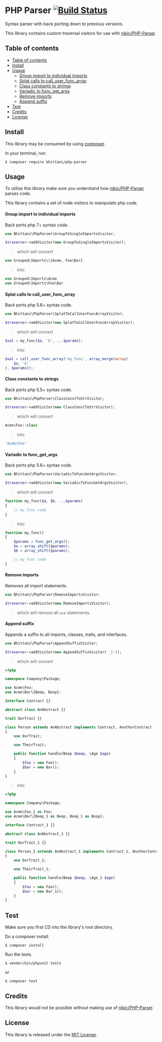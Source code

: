 PHP Parser [![Build Status](https://travis-ci.org/kamalkhan/php-parser.svg?branch=master)](https://travis-ci.org/kamalkhan/php-parser)
======
Syntax parser with back porting down to previous versions.

This library contains custom traversal visitors for use with [nikic/PHP-Parser](https://github.com/nikic/PHP-Parser).

## Table of contents

- [Table of contents](#table-of-contents)
- [Install](#install)
- [Usage](#usage)
	- [Group import to individual imports](#group-import-to-individual-imports)
	- [Splat calls to call_user_func_array](#splat-calls-to-calluserfuncarray)
    - [Class constants to strings](#class-constants-to-strings)
	- [Variadic to func_get_args](#variadic-to-funcgetargs)
    - [Remove imports](#remove-imports)
	- [Append suffix](#append-suffix)
- [Test](#test)
- [Credits](#credits)
- [License](#license)

## Install

This library may be consumed by using [composer](https://getcomposer.org).

In your terminal, run:
```shell
$ composer require bhittani/php-parser
```

## Usage

To utilize this library make sure you understand how [nikic/PHP-Parser](https://github.com/nikic/PHP-Parser/blob/2.x/doc/2_Usage_of_basic_components.markdown#node-traversation) parses code.

This library contains a set of node visitors to manipulate php code.

#### Group import to individual imports

Back ports php 7+ syntax code.

```php
use Bhittani\PhpParser\GroupToSingleImportsVisitor;

$traverser->addVisitor(new GroupToSingleImportsVisitor);
```

> which will convert

```php
use Grouped\Imports\\{Acme, Foo\Bar}
```

> into

```php
use Grouped\Imports\Acme
use Grouped\Imports\Foo\Bar
```

#### Splat calls to call_user_func_array

Back ports php 5.6+ syntax code.

```php
use Bhittani\PhpParser\SplatToCallUserFuncArrayVisitor;

$traverser->addVisitor(new SplatToCallUserFuncArrayVisitor);
```

> which will convert

```php
$val = my_func($a, 'b', ...$params);
```

> into

```php
$val = call_user_func_array('my_func', array_merge(array(
    $a, 'b'
), $params));
```

#### Class constants to strings

Back ports php 5.5+ syntax code.

```php
use Bhittani\PhpParser\ClassConstToStrVisitor;

$traverser->addVisitor(new ClassConstToStrVisitor);
```

> which will convert

```php
Acme\Foo::class
```

> into

```php
'Acme\Foo'
```

#### Variadic to func_get_args

Back ports php 5.6+ syntax code.

```php
use Bhittani\PhpParser\VariadicToFuncGetArgsVisitor;

$traverser->addVisitor(new VariadicToFuncGetArgsVisitor);
```

> which will convert

```php
function my_func($a, $b, ...$params)
{
    // my_func code
}
```

> into

```php
function my_func()
{
    $params = func_get_args();
    $a = array_shift($params);
    $b = array_shift($params);

    // my_func code
}
```

#### Remove imports

Removes all import statements.

```php
use Bhittani\PhpParser\RemoveImportsVisitor;

$traverser->addVisitor(new RemoveImportsVisitor);
```

> which will remove all `use` statements.

#### Append suffix

Appends a suffix to all imports, classes, traits, and interfaces.

```php
use Bhittani\PhpParser\AppendSuffixVisitor;

$traverser->addVisitor(new AppendSuffixVisitor('_1'));
```

> which will convert

```php
<?php

namespace Company\Package;

use Acme\Foo;
use Acme\Bar\{Beep, Boop};

interface Contract {}

abstract class AnAbstract {}

trait OurTrait {}

class Person extends AnAbstract implements Contract, AnotherContract
{
    use OurTrait;

    use TheirTrait;

    public function handle(Beep $beep, \Age $age)
    {
        $foo = new Foo();
        $bar = new Bar();
    }
}
```

> into

```php
<?php

namespace Company\Package;

use Acme\Foo_1 as Foo;
use Acme\Bar\{Beep_1 as Beep, Boop_1 as Boop};

interface Contract_1 {}

abstract class AnAbstract_1 {}

trait OurTrait_1 {}

class Person_1 extends AnAbstract_1 implements Contract_1, AnotherContract_1
{
    use OurTrait_1;

    use TheirTrait_1;

    public function handle(Beep $beep, \Age_1 $age)
    {
        $foo = new Foo();
        $bar = new Bar_1();
    }
}
```

## Test
Make sure you first CD into the library's root directory.

Do a composer install.
```shell
$ composer install
```
Run the tests.
```shell
$ vendor/bin/phpunit tests
```
or
```shell
$ composer test
```

## Credits

This library would not be possible without making use of [nikic/PHP-Parser](https://github.com/nikic/PHP-Parser).

## License

This library is released under the [MIT License](https://github.com/kamalkhan/php-parser/blob/master/LICENSE).

